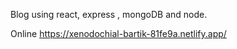 Blog using react, express , mongoDB and node.

Online https://xenodochial-bartik-81fe9a.netlify.app/

